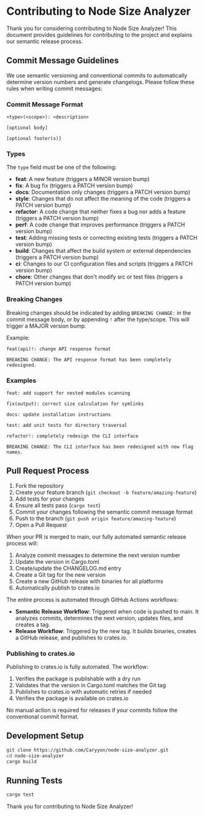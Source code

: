 # Contributing to Node Size Analyzer

Thank you for considering contributing to Node Size Analyzer! This document provides guidelines for contributing to the project and explains our semantic release process.

## Commit Message Guidelines

We use semantic versioning and conventional commits to automatically determine version numbers and generate changelogs. Please follow these rules when writing commit messages:

### Commit Message Format

```
<type>(<scope>): <description>

[optional body]

[optional footer(s)]
```

### Types

The `type` field must be one of the following:

- **feat**: A new feature (triggers a MINOR version bump)
- **fix**: A bug fix (triggers a PATCH version bump)
- **docs**: Documentation only changes (triggers a PATCH version bump)
- **style**: Changes that do not affect the meaning of the code (triggers a PATCH version bump)
- **refactor**: A code change that neither fixes a bug nor adds a feature (triggers a PATCH version bump)
- **perf**: A code change that improves performance (triggers a PATCH version bump)
- **test**: Adding missing tests or correcting existing tests (triggers a PATCH version bump)
- **build**: Changes that affect the build system or external dependencies (triggers a PATCH version bump)
- **ci**: Changes to our CI configuration files and scripts (triggers a PATCH version bump)
- **chore**: Other changes that don't modify src or test files (triggers a PATCH version bump)

### Breaking Changes

Breaking changes should be indicated by adding `BREAKING CHANGE:` in the commit message body, or by appending `!` after the type/scope. This will trigger a MAJOR version bump.

Example:
```
feat(api)!: change API response format

BREAKING CHANGE: The API response format has been completely redesigned.
```

### Examples

```
feat: add support for nested modules scanning

fix(output): correct size calculation for symlinks

docs: update installation instructions

test: add unit tests for directory traversal

refactor!: completely redesign the CLI interface

BREAKING CHANGE: The CLI interface has been redesigned with new flag names.
```

## Pull Request Process

1. Fork the repository
2. Create your feature branch (`git checkout -b feature/amazing-feature`)
3. Add tests for your changes
4. Ensure all tests pass (`cargo test`)
5. Commit your changes following the semantic commit message format
6. Push to the branch (`git push origin feature/amazing-feature`)
7. Open a Pull Request

When your PR is merged to main, our fully automated semantic release process will:

1. Analyze commit messages to determine the next version number
2. Update the version in Cargo.toml
3. Create/update the CHANGELOG.md entry
4. Create a Git tag for the new version
5. Create a new GitHub release with binaries for all platforms
6. Automatically publish to crates.io

The entire process is automated through GitHub Actions workflows:

- **Semantic Release Workflow**: Triggered when code is pushed to main. It analyzes commits, determines the next version, updates files, and creates a tag.
- **Release Workflow**: Triggered by the new tag. It builds binaries, creates a GitHub release, and publishes to crates.io.

### Publishing to crates.io

Publishing to crates.io is fully automated. The workflow:

1. Verifies the package is publishable with a dry run
2. Validates that the version in Cargo.toml matches the Git tag
3. Publishes to crates.io with automatic retries if needed
4. Verifies the package is available on crates.io

No manual action is required for releases if your commits follow the conventional commit format.

## Development Setup

```bash
git clone https://github.com/Caryyon/node-size-analyzer.git
cd node-size-analyzer
cargo build
```

## Running Tests

```bash
cargo test
```

Thank you for contributing to Node Size Analyzer!